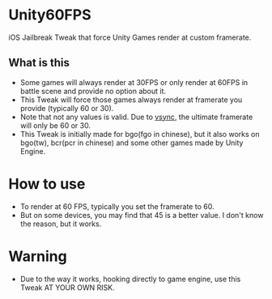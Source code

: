 # Unity60FPS
iOS Jailbreak Tweak that force Unity Games render at custom framerate. 

## What is this
* Some games will always render at 30FPS or only render at 60FPS in battle scene and provide no option about it.
* This Tweak will force those games always render at framerate you provide (typically 60 or 30). 
* Note that not any values is valid. Due to [vsync](https://support.unity.com/hc/en-us/articles/205824295-Mobile-game-flips-between-running-at-30FPS-and-60FPS), the ultimate framerate will only be 60 or 30. 
* This Tweak is initially made for bgo(fgo in chinese), but it also works on bgo(tw), bcr(pcr in chinese) and some other games made by Unity Engine.

# How to use
* To render at 60 FPS, typically you set the framerate to 60. 
* But on some devices, you may find that 45 is a better value. I don't know the reason, but it works. 
 
# Warning
* Due to the way it works, hooking directly to game engine, use this Tweak AT YOUR OWN RISK. 

